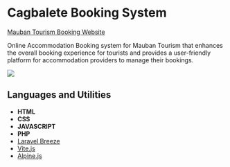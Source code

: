 # Cagbalete Booking System

[Mauban Tourism Booking Website](https://www.maubantourism.com)

Online Accommodation Booking system for Mauban Tourism that enhances the overall booking experience for tourists and provides a user-friendly platform for accommodation providers to manage their bookings.

<img src="https://github.com/raxxcarandang/Cagbalete-Booking-System/blob/main/preview/preview.gif" />

## Languages and Utilities
- **HTML**
- **CSS**
- **JAVASCRIPT**
- **PHP**
- [Laravel Breeze](https://laravel.com/)
- [Vite.js](https://vite.dev/)
- [Alpine.js](https://alpinejs.dev/)
